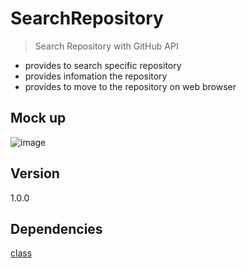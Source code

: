 # SearchRepository
> Search Repository with GitHub API
- provides to search specific repository
- provides infomation the repository
- provides to move to the repository on web browser

## Mock up
![image](https://user-images.githubusercontent.com/25192406/141646130-be4cdfc9-9c93-49c3-8b36-5449c7fe67d3.png)

## Version
1.0.0

## Dependencies
[class](buildSrc/src/main/java/Dependencies.kt)

